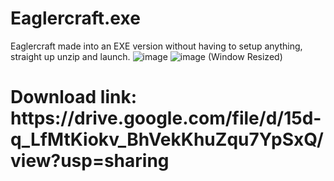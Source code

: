 # Eaglercraft.exe
Eaglercraft made into an EXE version without having to setup anything, straight up unzip and launch.
![image](https://github.com/user-attachments/assets/dabb9232-51e8-42c9-b929-a103dba1df37)
![image](https://github.com/user-attachments/assets/808d362d-7cd1-4a0b-aec0-a95784505c71)
(Window Resized)
<h1>Download link: https://drive.google.com/file/d/15d-q_LfMtKiokv_BhVekKhuZqu7YpSxQ/view?usp=sharing</h1>
